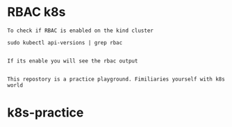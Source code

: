 # RBAC k8s

```
To check if RBAC is enabled on the kind cluster 

sudo kubectl api-versions | grep rbac


If its enable you will see the rbac output


```


```
This repostory is a practice playground. Fimiliaries yourself with k8s world 
```


# k8s-practice